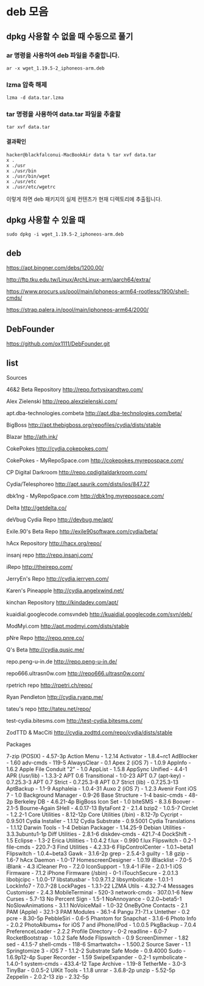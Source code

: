 # deb 모음 

## dpkg 사용할 수 없을 때 수동으로 풀기



### ar 명령을 사용하여 deb 파일을 추출합니다.

```
ar -x wget_1.19.5-2_iphoneos-arm.deb
```

### lzma 압축 해제
```
lzma -d data.tar.lzma
```

### tar 명령을 사용하여 data.tar 파일을 추출할

```
tar xvf data.tar
```

#### 결과확인
```
hacker@blackfalconui-MacBookAir data % tar xvf data.tar 
x .
x ./usr
x ./usr/bin
x ./usr/bin/wget
x ./usr/etc
x ./usr/etc/wgetrc
```

이렇게 하면 deb 패키지의 실제 컨텐츠가 현재 디렉토리에 추출됩니다.


## dpkg 사용할 수 있을 때
```
sudo dpkg -i wget_1.19.5-2_iphoneos-arm.deb
```

## deb

https://apt.bingner.com/debs/1200.00/

http://ftp.tku.edu.tw/Linux/ArchLinux-arm/aarch64/extra/

https://www.procurs.us/pool/main/iphoneos-arm64-rootless/1900/shell-cmds/

https://strap.palera.in/pool/main/iphoneos-arm64/2000/

## DebFounder
https://github.com/ox1111/DebFounder.git


## list

Sources

46&2 Beta Repository
http://repo.fortysixandtwo.com/

Alex Zielenski
http://repo.alexzielenski.com/

apt.dba-technologies.combeta
http://apt.dba-technologies.com/beta/

BigBoss
http://apt.thebigboss.org/repofiles/cydia/dists/stable

Blazar
http://ath.ink/

CokePokes
http://cydia.cokepokes.com/

CokePokes - MyRepoSpace.com 
http://cokepokes.myrepospace.com/

CP Digital Darkroom
http://repo.cpdigitaldarkroom.com/

Cydia/Telesphoreo
http://apt.saurik.com/dists/ios/847.27

dbk1ng - MyRepoSpace.com 
http://dbk1ng.myrepospace.com/

Delta
http://getdelta.co/

deVbug Cydia Repo
http://devbug.me/apt/

Exile.90's Beta Repo
http://exile90software.com/cydia/beta/

hAcx Repository
http://hacx.org/repo/

insanj repo
http://repo.insanj.com/

iRepo
http://theirepo.com/

JerryEn's Repo
http://cydia.jerryen.com/

Karen's Pineapple 
http://cydia.angelxwind.net/

kinchan Repository
http://kindadev.com/apt/

kuaidial.googlecode.comsvndeb
http://kuaidial.googlecode.com/svn/deb/

ModMyi.com
http://apt.modmyi.com/dists/stable

pNre Repo 
http://repo.pnre.co/

Q's Beta
http://cydia.qusic.me/

repo.peng-u-in.de
http://repo.peng-u-in.de/

repo666.ultrasn0w.com
http://repo666.ultrasn0w.com/

rpetrich repo
http://rpetri.ch/repo/

Ryan Pendleton 
http://cydia.ryanp.me/

tateu's repo
http://tateu.net/repo/

test-cydia.bitesms.com
http://test-cydia.bitesms.com/

ZodTTD & MacCiti
http://cydia.zodttd.com/repo/cydia/dists/stable

Packages

7-zip (POSIX) - 4.57-3p
Action Menu - 1.2.14
Activator - 1.8.4~rc1
AdBlocker - 1.60
adv-cmds - 119-5
AlwaysClear - 0.1
Apex 2 (iOS 7) - 1.0.9
AppInfo - 1.6.2
Apple File Conduit "2" - 1.0
AppList - 1.5.8
AppSync Unified - 4.4-1
APR (/usr/lib) - 1.3.3-2
APT 0.6 Transitional - 1:0-23
APT 0.7 (apt-key) - 0.7.25.3-3
APT 0.7 Strict - 0.7.25.3-8
APT 0.7 Strict (lib) - 0.7.25.3-13
AptBackup - 1.1-9
Asphaleia - 1.0.4-31
Auxo 2 (iOS 7) - 1.2.3
Avenir Font iOS 7 - 1.0
Background Manager - 0.9-26
Base Structure - 1-4
basic-cmds - 48-2p
Berkeley DB - 4.6.21-4p
BigBoss Icon Set - 1.0
biteSMS - 8.3.6
Boover - 2.1-5
Bourne-Again SHell - 4.0.17-13
BytaFont 2 - 2.1.4
bzip2 - 1.0.5-7
Circlet - 1.2.2-1
Core Utilities - 8.12-12p
Core Utilities (/bin) - 8.12-7p
Cycript - 0.9.501
Cydia Installer - 1.1.12
Cydia Substrate - 0.9.5001
Cydia Translations - 1.1.12
Darwin Tools - 1-4
Debian Packager - 1.14.25-9
Debian Utilities - 3.3.3ubuntu1-1p
Diff Utilities - 2.8.1-6
diskdev-cmds - 421.7-4
DockShift - 1.5
Eclipse - 1.3-2
Erica Utilities - 1:0.4.2
f.lux - 0.990
f.lux Flipswitch - 0.2-1
file-cmds - 220.7-3
Find Utilities - 4.2.33-6
FlipControlCenter - 1.0.1~beta1
Flipswitch - 1.0.4~beta3
Gawk - 3.1.6-2p
grep - 2.5.4-3
guilty - 1.8
gzip - 1.6-7
hAcx Daemon - 1.0-17
HomescreenDesigner - 1.0.19
iBlacklist - 7.0-5
iBlank - 4.3
iCleaner Pro - 7.2.0
IconSupport - 1.9.4-1
iFile - 2.0.1-1
iOS Firmware - 7.1.2
iPhone Firmware (/sbin) - 0-1
iTouchSecure - 2.0.1.3
libobjcipc - 1.0.0-17
libstatusbar - 1:0.9.7.1.2
libsymbolicate - 1.0.1-1
LockInfo7 - 7.0.7-28
LockPages - 1.3.1-22
LZMA Utils - 4.32.7-4
Messages Customiser - 2.4.3
MobileTerminal - 520-3
network-cmds - 307.0.1-6
New Curses - 5.7-13
No Percent Sign - 1.5-1
NoAnnoyance - 0.2.0~beta5-1
NoSlowAnimations - 3.1.1
NoVoiceMail - 1.0-32
OneByOne Contacts - 2.1
PAM (Apple) - 32.1-3
PAM Modules - 36.1-4
Pangu 7.1-7.1.x Untether - 0.2
pcre - 8.30-5p
PebbleSiri - 0.6-5
Phantom for Snapchat - 3.1.6-6
Photo Info - 2.0.2
PhotoAlbums+ for iOS 7 and iPhone/iPod - 1.0.0.5
PkgBackup - 7.0.4
PreferenceLoader - 2.2.2
Profile Directory - 0-2
readline - 6.0-7
RocketBootstrap - 1.0.2
Safe Mode Flipswitch - 0.9
ScreenDimmer - 1.82
sed - 4.1.5-7
shell-cmds - 118-6
Smartwatch+ - 1.500.2
Source Saver - 1.1
Springtomize 3 - iOS 7 - 1.1.2-2
Substrate Safe Mode - 0.9.4000
Sudo - 1.6.9p12-4p
Super Recorder - 1.59
SwipeExpander - 0.2-1
symbolicate - 1.4.0-1
system-cmds - 433.4-12
Tape Archive - 1.19-8
TetherMe - 3.0-3
TinyBar - 0.0.5-2
UIKit Tools - 1.1.8
unrar - 3.6.8-2p
unzip - 5.52-5p
Zeppelin - 2.0.2-13
zip - 2.32-5p


